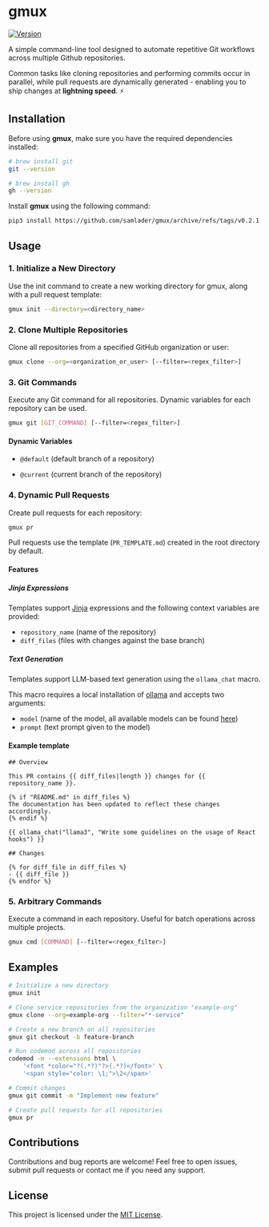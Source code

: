 # gmux

[![Version](https://img.shields.io/badge/version-0.2.1-blue.svg)](https://github.com/samlader/gmux/releases/tag/v0.2.1)

A simple command-line tool designed to automate repetitive Git workflows across multiple Github repositories.

Common tasks like cloning repositories and performing commits occur in parallel, while pull requests are dynamically generated - enabling you to ship changes at **lightning speed**. ⚡

## Installation

Before using **gmux**, make sure you have the required dependencies installed:

```bash
# brew install git
git --version

# brew install gh
gh --version
```

Install **gmux** using the following command:

```bash
pip3 install https://github.com/samlader/gmux/archive/refs/tags/v0.2.1.zip
```

## Usage

### 1. Initialize a New Directory

Use the init command to create a new working directory for gmux, along with a pull request template:

```bash
gmux init --directory=<directory_name>
```

### 2. Clone Multiple Repositories

Clone all repositories from a specified GitHub organization or user:

```bash
gmux clone --org=<organization_or_user> [--filter=<regex_filter>]
```

### 3. Git Commands

Execute any Git command for all repositories. Dynamic variables for each repository can be used.

```bash
gmux git [GIT_COMMAND] [--filter=<regex_filter>]
```

#### Dynamic Variables

- `@default` (default branch of a repository)

- `@current` (current branch of the repository)

### 4. Dynamic Pull Requests

Create pull requests for each repository:

```bash
gmux pr
```

<!--
> [!NOTE]
> This command will launch pre-populated draft in your browser. For safety reasons, submission of a PR is a manual action. -->

Pull requests use the template (`PR_TEMPLATE.md`) created in the root directory by default.

#### Features

##### Jinja Expressions

Templates support [Jinja](https://jinja.palletsprojects.com/en/3.1.x/) expressions and the following context variables are provided:

- `repository_name` (name of the repository)
- `diff_files` (files with changes against the base branch)

##### Text Generation

Templates support LLM-based text generation using the `ollama_chat` macro.

This macro requires a local installation of [ollama](https://ollama.com/) and accepts two arguments:

- `model` (name of the model, all available models can be found [here](https://ollama.com/library))
- `prompt` (text prompt given to the model)

#### Example template

```jinja
## Overview

This PR contains {{ diff_files|length }} changes for {{ repository_name }}.

{% if "README.md" in diff_files %}
The documentation has been updated to reflect these changes accordingly.
{% endif %}

{{ ollama_chat("llama3", "Write some guidelines on the usage of React hooks") }}

## Changes

{% for diff_file in diff_files %}
- {{ diff_file }}
{% endfor %}
```

### 5. Arbitrary Commands

Execute a command in each repository. Useful for batch operations across multiple projects.

```bash
gmux cmd [COMMAND] [--filter=<regex_filter>]
```

## Examples

```bash
# Initialize a new directory
gmux init

# Clone service repositories from the organization "example-org"
gmux clone --org=example-org --filter="*-service"

# Create a new branch on all repositories
gmux git checkout -b feature-branch

# Run codemod across all repositories
codemod -m --extensions html \
    '<font *color="?(.*?)"?>(.*?)</font>' \
    '<span style="color: \1;">\2</span>'

# Commit changes
gmux git commit -m "Implement new feature"

# Create pull requests for all repositories
gmux pr
```

## Contributions

Contributions and bug reports are welcome! Feel free to open issues, submit pull requests or contact me if you need any support.

## License

This project is licensed under the [MIT License](LICENSE).
